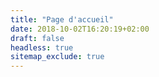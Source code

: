 ```yaml
---
title: "Page d'accueil"
date: 2018-10-02T16:20:19+02:00
draft: false
headless: true
sitemap_exclude: true
---
```


